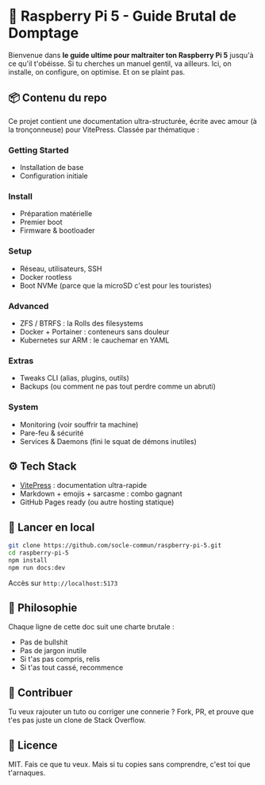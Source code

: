 # 🧠 Raspberry Pi 5 - Guide Brutal de Domptage

Bienvenue dans **le guide ultime pour maltraiter ton Raspberry Pi 5** jusqu'à ce qu'il t'obéisse. Si tu cherches un manuel gentil, va ailleurs. Ici, on installe, on configure, on optimise. Et on se plaint pas.

## 📦 Contenu du repo

Ce projet contient une documentation ultra-structurée, écrite avec amour (à la tronçonneuse) pour VitePress. Classée par thématique :

### Getting Started

* Installation de base
* Configuration initiale

### Install

* Préparation matérielle
* Premier boot
* Firmware & bootloader

### Setup

* Réseau, utilisateurs, SSH
* Docker rootless
* Boot NVMe (parce que la microSD c'est pour les touristes)

### Advanced

* ZFS / BTRFS : la Rolls des filesystems
* Docker + Portainer : conteneurs sans douleur
* Kubernetes sur ARM : le cauchemar en YAML

### Extras

* Tweaks CLI (alias, plugins, outils)
* Backups (ou comment ne pas tout perdre comme un abruti)

### System

* Monitoring (voir souffrir ta machine)
* Pare-feu & sécurité
* Services & Daemons (fini le squat de démons inutiles)

## ⚙️ Tech Stack

* [VitePress](https://vitepress.dev/) : documentation ultra-rapide
* Markdown + emojis + sarcasme : combo gagnant
* GitHub Pages ready (ou autre hosting statique)

## 🚀 Lancer en local

```bash
git clone https://github.com/socle-commun/raspberry-pi-5.git
cd raspberry-pi-5
npm install
npm run docs:dev
```

Accès sur `http://localhost:5173`

## 🧬 Philosophie

Chaque ligne de cette doc suit une charte brutale :

* Pas de bullshit
* Pas de jargon inutile
* Si t'as pas compris, relis
* Si t'as tout cassé, recommence

## 🤝 Contribuer

Tu veux rajouter un tuto ou corriger une connerie ? Fork, PR, et prouve que t'es pas juste un clone de Stack Overflow.

## 📜 Licence

MIT. Fais ce que tu veux. Mais si tu copies sans comprendre, c'est toi que t'arnaques.
